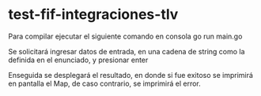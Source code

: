 # test-fif-integraciones-tlv

Para compilar ejecutar el siguiente comando en consola go run main.go

Se solicitará ingresar datos de entrada, en una cadena de string como la definida en el enunciado, y presionar enter

Enseguida se desplegará el resultado, en donde si fue exitoso se imprimirá en pantalla el Map, de caso contrario, se 
imprimirá el error.
